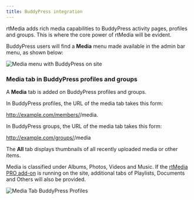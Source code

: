 ```yaml
---
title: BuddyPress integration
---
```


rtMedia adds rich media capabilities to BuddyPress activity pages, profiles and groups. This is where the core power of rtMedia will be evident.

BuddyPress users will find a **Media** menu made available in the admin bar menu, as shown below:

![Media menu with BuddyPress on site](https://rtcamp.com/wp-content/uploads/2013/09/adminBarMediaMenuBuddyPress.png)


### Media tab in BuddyPress profiles and groups


A **Media** tab is added on BuddyPress profiles and groups.

In BuddyPress profiles, the URL of the media tab takes this form:

http://example.com/members/<membername>/media.

In BuddyPress groups, the URL of the media tab takes this form:

http://example.com/groups/<groupname>/media

The **All** tab displays thumbnails of all recently uploaded media or other items.

Media is classified under Albums, Photos, Videos and Music. If the [rtMedia PRO add-on](https://rtcamp.com/products/rtmedia-pro/) is running on the site, additional tabs of Playlists, Documents and Others will also be provided.

![Media Tab BuddyPress Profiles](https://rtcamp.com/wp-content/uploads/2013/09/mediaTabBuddyPressProfiles.png)



